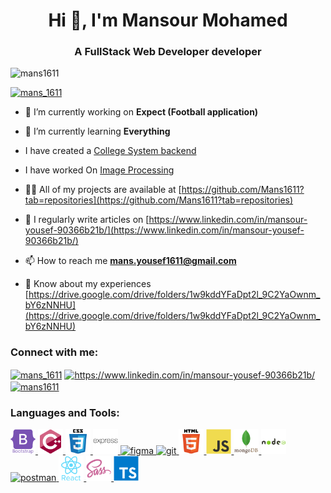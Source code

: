 <h1 align="center">Hi 👋, I'm Mansour Mohamed</h1>
<h3 align="center">A FullStack Web Developer developer</h3>

<p align="left"> <img src="https://komarev.com/ghpvc/?username=mans1611&label=Profile%20views&color=0e75b6&style=flat" alt="mans1611" /> </p>

<p align="left"> <a href="https://twitter.com/mans_1611" target="blank"><img src="https://img.shields.io/twitter/follow/mans_1611?logo=twitter&style=for-the-badge" alt="mans_1611" /></a> </p>

- 🔭 I’m currently working on **Expect (Football application)**

- 🌱 I’m currently learning **Everything**

- I have created a [College System backend](https://github.com/Mans1611/Backend_Project)

- I have worked On [Image Processing](https://github.com/Mans1611/Image-Processing-Project-)

- 👨‍💻 All of my projects are available at [https://github.com/Mans1611?tab=repositories](https://github.com/Mans1611?tab=repositories)

- 📝 I regularly write articles on [https://www.linkedin.com/in/mansour-yousef-90366b21b/](https://www.linkedin.com/in/mansour-yousef-90366b21b/)

- 📫 How to reach me **mans.yousef1611@gmail.com**

- 📄 Know about my experiences [https://drive.google.com/drive/folders/1w9kddYFaDpt2l_9C2YaOwnm_bY6zNNHU](https://drive.google.com/drive/folders/1w9kddYFaDpt2l_9C2YaOwnm_bY6zNNHU)

<h3 align="left">Connect with me:</h3>
<p align="left">
<a href="https://twitter.com/mans_1611" target="blank"><img align="center" src="https://raw.githubusercontent.com/rahuldkjain/github-profile-readme-generator/master/src/images/icons/Social/twitter.svg" alt="mans_1611" height="30" width="40" /></a>
<a href="https://linkedin.com/in/https://www.linkedin.com/in/mansour-yousef-90366b21b/" target="blank"><img align="center" src="https://raw.githubusercontent.com/rahuldkjain/github-profile-readme-generator/master/src/images/icons/Social/linked-in-alt.svg" alt="https://www.linkedin.com/in/mansour-yousef-90366b21b/" height="30" width="40" /></a>
<a href="https://codesandbox.com/mans1611" target="blank"><img align="center" src="https://raw.githubusercontent.com/rahuldkjain/github-profile-readme-generator/master/src/images/icons/Social/codesandbox.svg" alt="mans1611" height="30" width="40" /></a>
</p>

<h3 align="left">Languages and Tools:</h3>
<p align="left"> <a href="https://getbootstrap.com" target="_blank" rel="noreferrer"> <img src="https://raw.githubusercontent.com/devicons/devicon/master/icons/bootstrap/bootstrap-plain-wordmark.svg" alt="bootstrap" width="40" height="40"/> </a> <a href="https://www.w3schools.com/cpp/" target="_blank" rel="noreferrer"> <img src="https://raw.githubusercontent.com/devicons/devicon/master/icons/cplusplus/cplusplus-original.svg" alt="cplusplus" width="40" height="40"/> </a> <a href="https://www.w3schools.com/css/" target="_blank" rel="noreferrer"> <img src="https://raw.githubusercontent.com/devicons/devicon/master/icons/css3/css3-original-wordmark.svg" alt="css3" width="40" height="40"/> </a> <a href="https://expressjs.com" target="_blank" rel="noreferrer"> <img src="https://raw.githubusercontent.com/devicons/devicon/master/icons/express/express-original-wordmark.svg" alt="express" width="40" height="40"/> </a> <a href="https://www.figma.com/" target="_blank" rel="noreferrer"> <img src="https://www.vectorlogo.zone/logos/figma/figma-icon.svg" alt="figma" width="40" height="40"/> </a> <a href="https://git-scm.com/" target="_blank" rel="noreferrer"> <img src="https://www.vectorlogo.zone/logos/git-scm/git-scm-icon.svg" alt="git" width="40" height="40"/> </a> <a href="https://www.w3.org/html/" target="_blank" rel="noreferrer"> <img src="https://raw.githubusercontent.com/devicons/devicon/master/icons/html5/html5-original-wordmark.svg" alt="html5" width="40" height="40"/> </a> <a href="https://developer.mozilla.org/en-US/docs/Web/JavaScript" target="_blank" rel="noreferrer"> <img src="https://raw.githubusercontent.com/devicons/devicon/master/icons/javascript/javascript-original.svg" alt="javascript" width="40" height="40"/> </a> <a href="https://www.mongodb.com/" target="_blank" rel="noreferrer"> <img src="https://raw.githubusercontent.com/devicons/devicon/master/icons/mongodb/mongodb-original-wordmark.svg" alt="mongodb" width="40" height="40"/> </a> <a href="https://nodejs.org" target="_blank" rel="noreferrer"> <img src="https://raw.githubusercontent.com/devicons/devicon/master/icons/nodejs/nodejs-original-wordmark.svg" alt="nodejs" width="40" height="40"/> </a> <a href="https://postman.com" target="_blank" rel="noreferrer"> <img src="https://www.vectorlogo.zone/logos/getpostman/getpostman-icon.svg" alt="postman" width="40" height="40"/> </a> <a href="https://reactjs.org/" target="_blank" rel="noreferrer"> <img src="https://raw.githubusercontent.com/devicons/devicon/master/icons/react/react-original-wordmark.svg" alt="react" width="40" height="40"/> </a> <a href="https://sass-lang.com" target="_blank" rel="noreferrer"> <img src="https://raw.githubusercontent.com/devicons/devicon/master/icons/sass/sass-original.svg" alt="sass" width="40" height="40"/> </a> <a href="https://www.typescriptlang.org/" target="_blank" rel="noreferrer"> <img src="https://raw.githubusercontent.com/devicons/devicon/master/icons/typescript/typescript-original.svg" alt="typescript" width="40" height="40"/> </a> </p>
